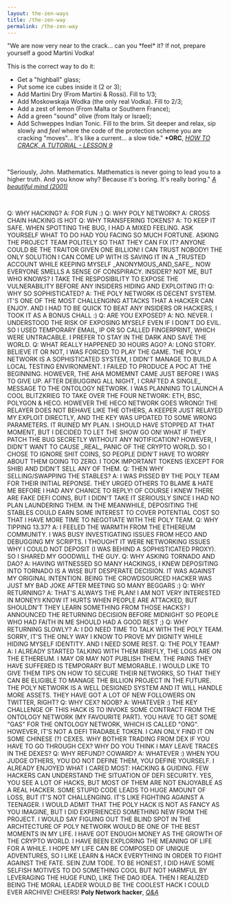 ```yaml
---
layout: the-zen-ways
title: /the-zen-way
permalink: /the-zen-way
---
```


<!--<p>"now comes the graceful "zen-cracking" moment: Sit down with a dry Martini and Wodka (obviously only russian Wodka will do) and contemplate the printing of the various mutant locations. Feel, perceive, empathize! Look closely at the locations that have changed in the snap compares. Analyse, interpretate, evaluate."
<i><a href="http://www.textfiles.com/piracy/CRACKING/howto1.txt" target="_blank" rel="noopener noreferrer">+ORC, HOW TO CRACK, A TUTORIAL - LESSON 1</a></i></p>

<br>

--><p>"We are now very near to the crack... can you *feel* it? If not, prepare yourself a good Martini Vodka!
This is the correct way to do it:
 * Get a "highball" glass;
 * Put some ice cubes inside it (2 or 3);
 * Add Martini Dry (From Martini & Rossi). Fill to 1/3;
 * Add Moskowskaja Wodka (the only real Vodka). Fill to 2/3;
 * Add a zest of lemon (From Malta or Southern France);
 * Add a green "sound" olive (from Italy or Israel);
 * Add Schweppes Indian Tonic. Fill to the brim.
Sit deeper and relax, sip slowly and *feel* where the code of the protection scheme you are cracking "moves"... It's like a current... a slow tide."
<b>+ORC</b>, <i><a href="http://www.textfiles.com/piracy/CRACKING/howto1.txt" target="_blank" rel="noopener noreferrer">HOW TO CRACK, A TUTORIAL - LESSON 9</a></i></p>

<br>

<p>"Seriously, John.
Mathematics.
Mathematics is never going to lead you to a higher truth.
And you know why?
Because it's boring. It's really boring."
<i><a href="https://subslikescript.com/movie/A_Beautiful_Mind-268978#:~:text=Seriously,%20John." target="_blank" rel="noopener noreferrer">A beautiful mind (2001)</a></i></p>

<br>

<p>
Q: WHY HACKING?
A: FOR FUN :)
Q: WHY POLY NETWORK?
A: CROSS CHAIN HACKING IS HOT
Q: WHY TRANSFERING TOKENS?
A: TO KEEP IT SAFE.
WHEN SPOTTING THE BUG, I HAD A MIXED FEELING. ASK YOURSELF WHAT TO DO HAD YOU FACING SO MUCH FORTUNE. ASKING THE PROJECT TEAM POLITELY SO THAT THEY CAN FIX IT? ANYONE COULD BE THE TRAITOR GIVEN ONE BILLION! I CAN TRUST NOBODY! THE ONLY SOLUTION I CAN COME UP WITH IS SAVING IT IN A _TRUSTED ACCOUNT WHILE KEEPING MYSELF _ANONYMOUS_AND_SAFE_.
NOW EVERYONE SMELLS A SENSE OF CONSPIRACY. INSIDER? NOT ME, BUT WHO KNOWS? I TAKE THE RESPOSIBILITY TO EXPOSE THE VULNERABILITY BEFORE ANY INSIDERS HIDING AND EXPLOITING IT!
Q: WHY SO SOPHISTICATED?
A: THE POLY NETWORK IS DECENT SYSTEM. IT'S ONE OF THE MOST CHALLENGING ATTACKS THAT A HACKER CAN ENJOY. AND I HAD TO BE QUICK TO BEAT ANY INSIDERS OR HACKERS, I TOOK IT AS A BONUS CHALL :)
Q: ARE YOU EXPOSED?
A: NO. NEVER. I UNDERSTOOD THE RISK OF EXPOSING MYSELF EVEN IF I DON'T DO EVIL. SO I USED TEMPORARY EMAIL, IP OR SO CALLED FINGERPRINT, WHICH WERE UNTRACABLE. I PREFER TO STAY IN THE DARK AND SAVE THE WORLD.
Q: WHAT REALLY HAPPENED 30 HOURS AGO?
A: LONG STORY.
BELIEVE IT OR NOT, I WAS FORCED TO PLAY THE GAME.
THE POLY NETWORK IS A SOPHISTICATED SYSTEM, I DIDN'T MANAGE TO BUILD A LOCAL TESTING ENVIRONMENT. I FAILED TO PRODUCE A POC AT THE BEGINNING. HOWEVER, THE AHA MOMEMNT CAME JUST BEFORE I WAS TO GIVE UP. AFTER DEBUGGING ALL NIGHT, I CRAFTED A SINGLE_ MESSAGE TO THE ONTOLOGY NETWORK.
I WAS PLANNING TO LAUNCH A COOL BLITZKRIEG TO TAKE OVER THE FOUR NETWORK: ETH, BSC, POLYGON & HECO. HOWEVER THE HECO NETWORK GOES WRONG! THE RELAYER DOES NOT BEHAVE LIKE THE OTHERS, A KEEPER JUST RELAYED MY EXPLOIT DIRECTLY, AND THE KEY WAS UPDATED TO SOME WRONG PARAMETERS. IT RUINED MY PLAN.
I SHOULD HAVE STOPPED AT THAT MOMENT, BUT I DECIDED TO LET THE SHOW GO ON! WHAT IF THEY PATCH THE BUG SECRETLY WITHOUT ANY NOTIFICATION?
HOWEVER, I DIDN'T WANT TO CAUSE _REAL_ PANIC OF THE CRYPTO WORLD. SO I CHOSE TO IGNORE SHIT COINS, SO PEOPLE DIDN'T HAVE TO WORRY ABOUT THEM GOING TO ZERO. I TOOK IMPORTANT TOKENS (EXCEPT FOR SHIB) AND DIDN'T SELL ANY OF THEM.
Q: THEN WHY SELLING/SWAPPING THE STABLES?
A: I WAS PISSED BY THE POLY TEAM FOR THEIR INITIAL REPONSE.
THEY URGED OTHERS TO BLAME & HATE ME BEFORE I HAD ANY CHANCE TO REPLY! OF COURSE I KNEW THERE ARE FAKE DEFI COINS, BUT I DIDN'T TAKE IT SERIOUSLY SINCE I HAD NO PLAN LAUNDERING THEM.
IN THE MEANWHILE, DEPOSITING THE STABLES COULD EARN SOME INTEREST TO COVER POTENTIAL COST SO THAT I HAVE MORE TIME TO NEGOTIATE WITH THE POLY TEAM.
Q: WHY TIPPING 13.37?
A: I FEELED THE WARMTH FROM THE ETHEREUM COMMUNITY.
I WAS BUSY INVESTIGATING ISSUES FROM HECO AND DEBUGGING MY SCRIPTS. I THOUGHT IT WERE NETWORKING ISSUES WHY I COULD NOT DEPOSIT (I WAS BEHIND A SOPHISTICATED PROXY). SO I SHARED MY GOODWILL THE GUY.
Q: WHY ASKING TORNADO AND DAO?
A: HAVING WITNESSED SO MANY HACKINGS, I KNEW DEPOSITING INTO TORNADO IS A WISE BUT DESPERATE DECISION. IT WAS AGAINST MY ORIGINAL INTENTION. BEING THE CROWDSOURCED HACKER WAS JUST MY BAD JOKE AFTER MEETING SO MANY BEGGARS :)
Q: WHY RETURNING?
A: THAT'S ALWAYS THE PLAN! I AM NOT VERY INTERESTED IN MONEY!I KNOW IT HURTS WHEN PEOPLE ARE ATTACKED, BUT SHOULDN'T THEY LEARN SOMETHING FROM THOSE HACKS? I ANNOUNCED THE RETURNING DECISION BEFORE MIDNIGHT SO PEOPLE WHO HAD FAITH IN ME SHOULD HAD A GOOD REST ;)
Q: WHY RETURNING SLOWLY?
A: I DO NEED TIME TO TALK WITH THE POLY TEAM. SORRY, IT'S THE ONLY WAY I KNOW TO PROVE MY DIGNITY WHILE HIDING MYSELF IDENTITY. AND I NEED SOME REST.
Q: THE POLY TEAM?
A: I ALREADY STARTED TALKING WITH THEM BRIEFLY, THE LOGS ARE ON THE ETHEREUM. I MAY OR MAY NOT PUBLISH THEM. THE PAINS THEY HAVE SUFFERED IS TEMPORARY BUT MEMORABLE.
I WOULD LIKE TO GIVE THEM TIPS ON HOW TO SECURE THEIR NETWORKS, SO THAT THEY CAN BE ELIGIBLE TO MANAGE THE BILLION PROJECT IN THE FUTURE. THE POLY NETWORK IS A WELL DESIGNED SYSTEM AND IT WILL HANDLE MORE ASSETS. THEY HAVE GOT A LOT OF NEW FOLLOWERS ON TWITTER, RIGHT?
Q: WHY CEX? NOOB? A: WHATEVER :)
THE KEY CHALLENGE OF THIS HACK IS TO INVOKE SOME CONTRACT FROM THE ONTOLOGY NETWORK (MY FAVOURITE PART). YOU HAVE TO GET SOME "GAS" FOR THE ONTOLOGY NETWORK, WHICH IS CALLED "ONG". HOWEVER, IT'S NOT A DEFI TRADABLE TOKEN. I CAN ONLY FIND IT ON SOME CHINESE (?) CEXES. WHY BOTHER TRADING FROM DEX IF YOU HAVE TO GO THROUGH CEX? WHY DO YOU THINK I MAY LEAVE TRACES IN THE DEXES?
Q: WHY REFUND? COWARD?
A: WHATEVER :)
WHEN YOU JUDGE OTHERS, YOU DO NOT DEFINE THEM, YOU DEFINE YOURSELF.
I ALREADY ENJOYED WHAT I CARED MOST: HACKING & GUIDING.
FEW HACKERS CAN UNDERSTAND THE SITUATION OF DEFI SECURITY. YES, YOU SEE A LOT OF HACKS, BUT MOST OF THEM ARE NOT ENJOYABLE AS A REAL HACKER. SOME STUPID CODE LEADS TO HUGE AMOUNT OF LOSS, BUT IT'S NOT CHALLENGING. IT'S LIKE FIGHTING AGAINST A TEENAGER.
I WOULD ADMIT THAT THE POLY HACK IS NOT AS FANCY AS YOU IMAGINE, BUT I DID EXPERIENCED SOMETHING NEW FROM THE PROJECT. I WOULD SAY FIGUING OUT THE BLIND SPOT IN THE ARCHTECTURE OF POLY NETWORK WOULD BE ONE OF THE BEST MOMENTS IN MY LIFE.
I HAVE GOT ENOUGH MONEY AS THE GROWTH OF THE CRYPTO WORLD. I HAVE BEEN EXPLORING THE MEANING OF LIFE FOR A WHILE. I HOPE MY LIFE CAN BE COMPOSED OF UNIQUE ADVENTURES, SO I LIKE LEARN & HACK EVERYTHING IN ORDER TO FIGHT AGAINST THE FATE. SEIN ZUM TODE.
TO BE HONEST, I DID HAVE SOME SELFISH MOTIVES TO DO SOMETHING COOL BUT NOT HARMFUL BY LEVERAGING THE HUGE FUND, LIKE THE DAO IDEA. THEN I REALIZED BEING THE MORAL LEADER WOULD BE THE COOLEST HACK I COULD EVER ARCHIVE! CHEERS!
<b>Poly Network hacker</b>, <i><a href="https://twitter.com/tomrobin/status/1425487745166753794" target="_blank" rel="noopener noreferrer">Q&A</a>
